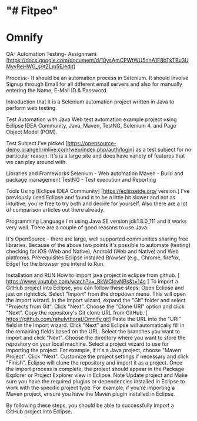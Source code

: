 
"# Fitpeo" 
=======
# Omnify
QA- Automation Testing- Assignment
[https://docs.google.com/document/d/10ysAmCPWtWU5nnA1E8bTkTBu3UMyvReHWG_s9tZLm5E/edit]

Process:-
It should be an automation process in Selenium. It should involve Signup through Email for all different email servers and also for manually entering the Name, E-Mail ID & Password.

Introduction
that it is a Selenium automation project written in Java to perform web testing.

Test Automation with Java
Web test automation example project using Eclipse IDEA Community, Java, Maven, TestNG, Selenium 4, and Page Object Model (POM).

Test Subject
I've picked [https://opensource-demo.orangehrmlive.com/web/index.php/auth/login] as a test subject for no particular reason. It's is a large site and does have variety of features that we can play around with.

Libraries and Frameworks
Selenium - Web automation
Maven - Build and package management
TestNG - Test execution and Reporting

Tools
Using [Eclipse IDEA Community] [https://eclipseide.org/ version.] I've previously used Eclipse and found it to be a little bit slower and not as intuitive, you're free to try both and decide for yourself. Also there are a lot of comparison articles out there already.

Programming Language
I'm using Java SE version jdk1.8.0_111 and it works very well. There are a couple of good reasons to use Java:

It's OpenSource - there are large, well supported communities sharing free libraries.
Because of the above two points it's possible to automate (testing) checking for iOS (Web and Native), Android (Web and Native) and Web platforms.
Prerequisites
Eclipse installed Browser (e.g., Chrome, firefox, Edge) for the browser you intend to Run.

Installation and RUN
How to import java project in eclipse from github. [ https://www.youtube.com/watch?v=_BkWCIcvNBs&t=14s ]
To import a GitHub project into Eclipse, you can follow these steps:
Open Eclipse and just on rightclick.
Select "Import" from the dropdown menu. This will open the Import wizard.
In the Import wizard, expand the "Git" folder and select "Projects from Git". Click "Next".
Choose the "Clone URI" option and click "Next".
Copy the repository's Git clone URL from GitHub. [ https://github.com/rahulvthorat/Omnify.git]
Paste the URL into the "URI" field in the Import wizard.
Click "Next" and Eclipse will automatically fill in the remaining fields based on the URL.
Select the branches you want to import and click "Next".
Choose the directory where you want to store the repository on your local machine.
Select a project wizard to use for importing the project. For example, if it's a Java project, choose "Maven Project". Click "Next".
Customize the project settings if necessary and click "Finish". Eclipse will clone the repository and import it as a project.
Once the import process is complete, the project should appear in the Package Explorer or Project Explorer view in Eclipse.
Note
Update project and Make sure you have the required plugins or dependencies installed in Eclipse to work with the specific project type. For example, if you're importing a Maven project, ensure you have the Maven plugin installed in Eclipse.

By following these steps, you should be able to successfully import a GitHub project into Eclipse.

